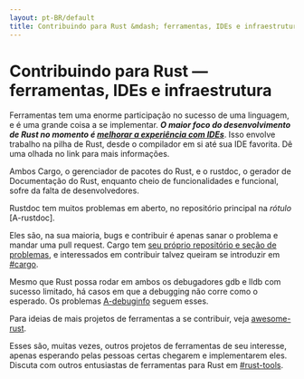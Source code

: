 ```yaml
---
layout: pt-BR/default
title: Contribuindo para Rust &mdash; ferramentas, IDEs e infraestrutura &middot; A linguagem de programação Rust
---
```


# Contribuindo para Rust &mdash; ferramentas, IDEs e infraestrutura

Ferramentas tem uma enorme participação no sucesso de uma linguagem, e é
uma grande coisa a se implementar. ***O maior foco do desenvolvimento de Rust no
momento é [melhorar a experiência com IDEs][ides]***. Isso envolve trabalho
na pilha de Rust, desde o compilador em si até sua IDE favorita. Dê uma olhada
no link para mais informações.

Ambos Cargo, o gerenciador de pacotes do Rust, e o rustdoc, o gerador de Documentação
do Rust, enquanto cheio de funcionalidades e funcional, sofre da falta de desenvolvedores.

Rustdoc tem muitos problemas em aberto, no repositório principal na *rótulo* [A-rustdoc].

Eles são, na sua maioria, bugs e contribuir é apenas sanar o problema e mandar uma pull
request. Cargo tem [seu próprio repositório e seção de problemas][Cargo], e interessados
em contribuir talvez queiram se introduzir em [#cargo].

Mesmo que Rust possa rodar em ambos os debugadores gdb e lldb com sucesso limitado,
há casos em que a debugging não corre como o esperado. Os problemas [A-debuginfo] seguem esses.

Para ideias de mais projetos de ferramentas a se contribuir, veja [awesome-rust].

Esses são, muitas vezes, outros projetos de ferramentas de seu interesse, apenas esperando
pelas pessoas certas chegarem e implementarem eles. Discuta com outros entusiastas
de ferramentas para Rust em [#rust-tools].

[#cargo]: https://client00.chat.mibbit.com/?server=irc.mozilla.org&channel=%23rustc
[#rust-tools]: https://client00.chat.mibbit.com/?server=irc.mozilla.org&channel=%23rust-tools
[A-debuginfo]: https://github.com/rust-lang/rust/issues?q=is%3Aopen+is%3Aissue+label%3AA-debuginfo
[T-rustdoc]: https://github.com/rust-lang/rust/issues?q=is%3Aopen+is%3Aissue+label%3AT-rustdoc
[Cargo]: https://github.com/rust-lang/cargo/issues
[awesome-rust]: https://github.com/kud1ing/awesome-rust
[ides]: https://forge.rust-lang.org/ides.html
